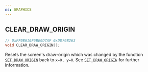 ```yaml
---
ns: GRAPHICS
---
```

## CLEAR_DRAW_ORIGIN

```c
// 0xFF0B610F6BE0D7AF 0xDD76B263
void CLEAR_DRAW_ORIGIN();
```

Resets the screen's draw-origin which was changed by the function [`SET_DRAW_ORIGIN`](#_0xAA0008F3BBB8F416) back to `x=0, y=0`. See [`SET_DRAW_ORIGIN`](#_0xAA0008F3BBB8F416) for further information.  
